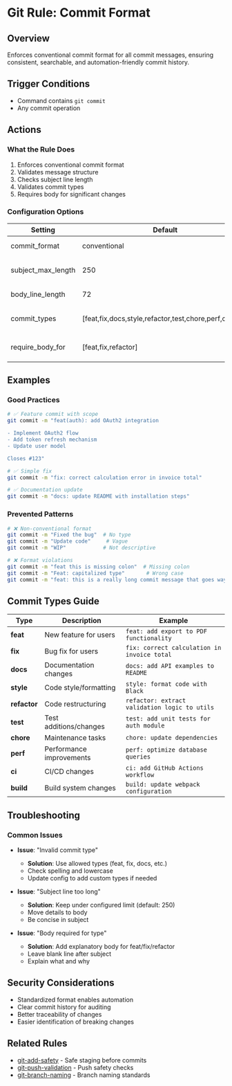 # Git Rule: Commit Format

## Overview
Enforces conventional commit format for all commit messages, ensuring consistent, searchable, and automation-friendly commit history.

## Trigger Conditions
- Command contains `git commit`
- Any commit operation

## Actions

### What the Rule Does
1. Enforces conventional commit format
2. Validates message structure
3. Checks subject line length
4. Validates commit types
5. Requires body for significant changes

### Configuration Options
| Setting | Default | Config Path | Description |
|---------|---------|-------------|-------------|
| commit_format | conventional | git.commit_format | Commit format style |
| subject_max_length | 250 | git.subject_max_length | Maximum subject line length |
| body_line_length | 72 | git.body_line_length | Body line wrap length |
| commit_types | [feat,fix,docs,style,refactor,test,chore,perf,ci,build] | git.commit_types | Allowed commit types |
| require_body_for | [feat,fix,refactor] | git.require_body_for | Types requiring body |

## Examples

### Good Practices
```bash
# ✅ Feature commit with scope
git commit -m "feat(auth): add OAuth2 integration

- Implement OAuth2 flow
- Add token refresh mechanism
- Update user model

Closes #123"

# ✅ Simple fix
git commit -m "fix: correct calculation error in invoice total"

# ✅ Documentation update
git commit -m "docs: update README with installation steps"
```

### Prevented Patterns
```bash
# ❌ Non-conventional format
git commit -m "Fixed the bug"  # No type
git commit -m "Update code"     # Vague
git commit -m "WIP"            # Not descriptive

# ❌ Format violations  
git commit -m "feat this is missing colon"  # Missing colon
git commit -m "Feat: capitalized type"       # Wrong case
git commit -m "feat: this is a really long commit message that goes way beyond the recommended character limit and provides too much detail in the subject line when it should be in the body instead"  # Too long
```

## Commit Types Guide

| Type | Description | Example |
|------|-------------|---------|
| **feat** | New feature for users | `feat: add export to PDF functionality` |
| **fix** | Bug fix for users | `fix: correct calculation in invoice total` |
| **docs** | Documentation changes | `docs: add API examples to README` |
| **style** | Code style/formatting | `style: format code with Black` |
| **refactor** | Code restructuring | `refactor: extract validation logic to utils` |
| **test** | Test additions/changes | `test: add unit tests for auth module` |
| **chore** | Maintenance tasks | `chore: update dependencies` |
| **perf** | Performance improvements | `perf: optimize database queries` |
| **ci** | CI/CD changes | `ci: add GitHub Actions workflow` |
| **build** | Build system changes | `build: update webpack configuration` |

## Troubleshooting

### Common Issues
- **Issue**: "Invalid commit type"
  - **Solution**: Use allowed types (feat, fix, docs, etc.)
  - Check spelling and lowercase
  - Update config to add custom types if needed

- **Issue**: "Subject line too long"
  - **Solution**: Keep under configured limit (default: 250)
  - Move details to body
  - Be concise in subject

- **Issue**: "Body required for type"
  - **Solution**: Add explanatory body for feat/fix/refactor
  - Leave blank line after subject
  - Explain what and why

## Security Considerations
- Standardized format enables automation
- Clear commit history for auditing
- Better traceability of changes
- Easier identification of breaking changes

## Related Rules
- [git-add-safety](git-add-safety.md) - Safe staging before commits
- [git-push-validation](git-push-validation.md) - Push safety checks
- [git-branch-naming](git-branch-naming.md) - Branch naming standards
